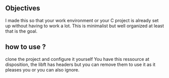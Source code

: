## Objectives

I made this so that your work environment or your C project is already set up
without having to work a lot.
This is minimalist but well organized at least that is the goal.

## how to use  ?

clone the project and configure it yourself
You have this ressource at disposition, the libft has headers but you can remove them to use it as it pleases you or you can also ignore.

